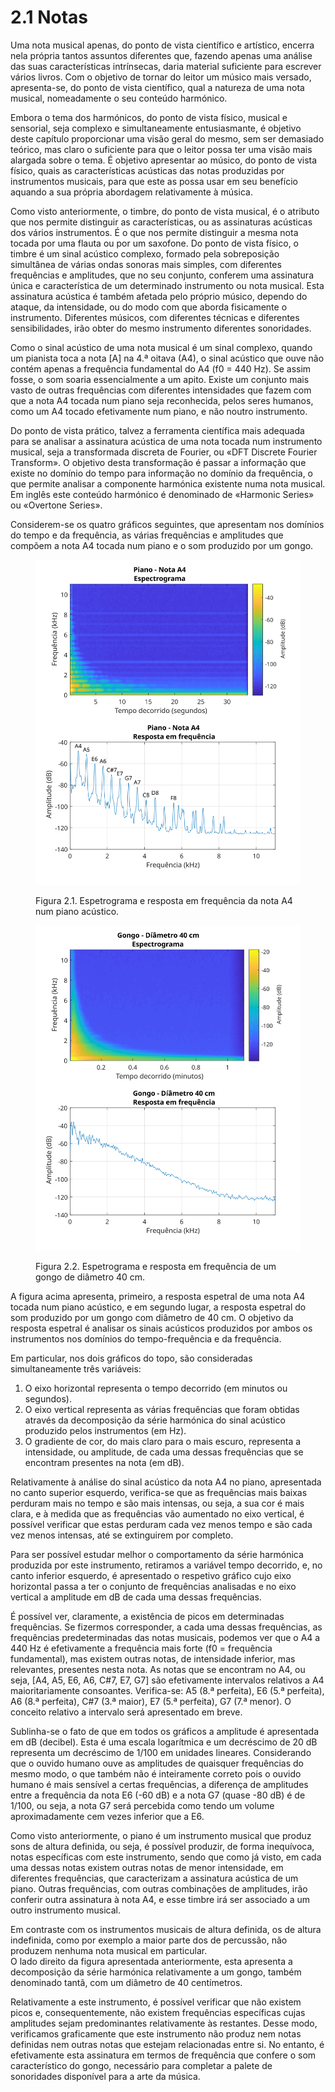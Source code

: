 # 2.1 Notas

Uma nota musical apenas, do ponto de vista científico e artístico, encerra nela própria tantos assuntos diferentes que, fazendo apenas uma análise das suas características intrínsecas, daria material suficiente para escrever vários livros. Com o objetivo de tornar do leitor um músico mais versado, apresenta-se, do ponto de vista científico, qual a natureza de uma nota musical, nomeadamente o seu conteúdo harmónico.

Embora o tema dos harmónicos, do ponto de vista físico, musical e sensorial, seja complexo e simultaneamente entusiasmante, é objetivo deste capítulo proporcionar uma visão geral do mesmo, sem ser demasiado teórico, mas claro o suficiente para que o leitor possa ter uma visão mais alargada sobre o tema. É objetivo apresentar ao músico, do ponto de vista físico, quais as características acústicas das notas produzidas por instrumentos musicais, para que este as possa usar em seu benefício aquando a sua própria abordagem relativamente à música.

Como visto anteriormente, o timbre, do ponto de vista musical, é o atributo que nos permite distinguir as características, ou as assinaturas acústicas dos vários instrumentos. É o que nos permite distinguir a mesma nota tocada por uma flauta ou por um saxofone. Do ponto de vista físico, o timbre é um sinal acústico complexo, formado pela sobreposição simultânea de várias ondas sonoras mais simples, com diferentes frequências e amplitudes, que no seu conjunto, conferem uma assinatura única e característica de um determinado instrumento ou nota musical. Esta assinatura acústica é também afetada pelo próprio músico, dependo do ataque, da intensidade, ou do modo com que aborda fisicamente o instrumento. Diferentes músicos, com diferentes técnicas e diferentes sensibilidades, irão obter do mesmo instrumento diferentes sonoridades.

Como o sinal acústico de uma nota musical é um sinal complexo, quando um pianista toca a nota \[A] na 4.ª oitava (A4), o sinal acústico que ouve não contém apenas a frequência fundamental do A4 (f0 = 440 Hz). Se assim fosse, o som soaria essencialmente a um apito. Existe um conjunto mais vasto de outras frequências com diferentes intensidades que fazem com que a nota A4 tocada num piano seja reconhecida, pelos seres humanos, como um A4 tocado efetivamente num piano, e não noutro instrumento.

Do ponto de vista prático, talvez a ferramenta científica mais adequada para se analisar a assinatura acústica de uma nota tocada num instrumento musical, seja a transformada discreta de Fourier, ou «DFT Discrete Fourier Transform». O objetivo desta transformação é passar a informação que existe no domínio do tempo para informação no domínio da frequência, o que permite analisar a componente harmónica existente numa nota musical. Em inglês este conteúdo harmónico é denominado de «Harmonic Series» ou «Overtone Series».

Considerem-se os quatro gráficos seguintes, que apresentam nos domínios do tempo e da frequência, as várias frequências e amplitudes que compõem a nota A4 tocada num piano e o som produzido por um gongo.

<figure><img src="../.gitbook/assets/piano_fft.svg" alt=""><figcaption><p>Figura 2.1. Espetrograma e resposta em frequência da nota A4 num piano acústico.</p></figcaption></figure>

<figure><img src="../.gitbook/assets/tamtam40_fft.svg" alt=""><figcaption><p>Figura 2.2. Espetrograma e resposta em frequência de um gongo de diâmetro 40 cm.</p></figcaption></figure>

A figura acima apresenta, primeiro, a resposta espetral de uma nota A4 tocada num piano acústico, e em segundo lugar, a resposta espetral do som produzido por um gongo com diâmetro de 40 cm. O objetivo da resposta espetral é analisar os sinais acústicos produzidos por ambos os instrumentos nos domínios do tempo-frequência e da frequência.

Em particular, nos dois gráficos do topo, são consideradas simultaneamente três variáveis:

1. O eixo horizontal representa o tempo decorrido (em minutos ou segundos).
2. O eixo vertical representa as várias frequências que foram obtidas através da decomposição da série harmónica do sinal acústico produzido pelos instrumentos (em Hz).
3. O gradiente de cor, do mais claro para o mais escuro, representa a intensidade, ou amplitude, de cada uma dessas frequências que se encontram presentes na nota (em dB).

Relativamente à análise do sinal acústico da nota A4 no piano, apresentada no canto superior esquerdo, verifica-se que as frequências mais baixas perduram mais no tempo e são mais intensas, ou seja, a sua cor é mais clara, e à medida que as frequências vão aumentado no eixo vertical, é possível verificar que estas perduram cada vez menos tempo e são cada vez menos intensas, até se extinguirem por completo.

Para ser possível estudar melhor o comportamento da série harmónica produzida por este instrumento, retiramos a variável tempo decorrido, e, no canto inferior esquerdo, é apresentado o respetivo gráfico cujo eixo horizontal passa a ter o conjunto de frequências analisadas e no eixo vertical a amplitude em dB de cada uma dessas frequências.

É possível ver, claramente, a existência de picos em determinadas frequências. Se fizermos corresponder, a cada uma dessas frequências, as frequências predeterminadas das notas musicais, podemos ver que o A4 a 440 Hz é efetivamente a frequência mais forte (f0 = frequência fundamental), mas existem outras notas, de intensidade inferior, mas relevantes, presentes nesta nota. As notas que se encontram no A4, ou seja, \[A4, A5, E6, A6, C#7, E7, G7] são efetivamente intervalos relativos a A4 maioritariamente consoantes. Verifica-se: A5 (8.ª perfeita), E6 (5.ª perfeita), A6 (8.ª perfeita), C#7 (3.ª maior), E7 (5.ª perfeita), G7 (7.ª menor). O conceito relativo a intervalo será apresentado em breve.

Sublinha-se o fato de que em todos os gráficos a amplitude é apresentada em dB (decibel). Esta é uma escala logarítmica e um decréscimo de 20 dB representa um decréscimo de 1/100 em unidades lineares. Considerando que o ouvido humano ouve as amplitudes de quaisquer frequências do mesmo modo, o que também não é inteiramente correto pois o ouvido humano é mais sensível a certas frequências, a diferença de amplitudes entre a frequência da nota E6 (-60 dB) e a nota G7 (quase -80 dB) é de 1/100, ou seja, a nota G7 será percebida como tendo um volume aproximadamente cem vezes inferior que a E6.

Como visto anteriormente, o piano é um instrumento musical que produz sons de altura definida, ou seja, é possível produzir, de forma inequívoca, notas específicas com este instrumento, sendo que como já visto, em cada uma dessas notas existem outras notas de menor intensidade, em diferentes frequências, que caracterizam a assinatura acústica de um piano. Outras frequências, com outras combinações de amplitudes, irão conferir outra assinatura à nota A4, e esse timbre irá ser associado a um outro instrumento musical.

Em contraste com os instrumentos musicais de altura definida, os de altura indefinida, como por exemplo a maior parte dos de percussão, não produzem nenhuma nota musical em particular.
\
O lado direito da figura apresentada anteriormente, esta apresenta a decomposição da série harmónica relativamente a um gongo, também denominado tantã, com um diâmetro de 40 centímetros.

Relativamente a este instrumento, é possível verificar que não existem picos e, consequentemente, não existem frequências específicas cujas amplitudes sejam predominantes relativamente às restantes. Desse modo, verificamos graficamente que este instrumento não produz nem notas definidas nem outras notas que estejam relacionadas entre si. No entanto, é efetivamente esta assinatura em termos de frequência que confere o som característico do gongo, necessário para completar a palete de sonoridades disponível para a arte da música.
